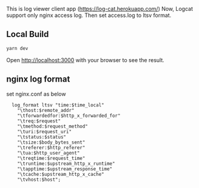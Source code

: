 This is log viewer client app (https://log-cat.herokuapp.com/)
Now, Logcat support only nginx access log.
Then set access.log to ltsv format.

## Local Build
```bash
yarn dev
```

Open [http://localhost:3000](http://localhost:3000) with your browser to see the result.


## nginx log format

set nginx.conf as below
```ltsv
  log_format ltsv "time:$time_local"
    "\thost:$remote_addr"
    "\tforwardedfor:$http_x_forwarded_for"
    "\treq:$request"
    "\tmethod:$request_method"
    "\turi:$request_uri"
    "\tstatus:$status"
    "\tsize:$body_bytes_sent"
    "\treferer:$http_referer"
    "\tua:$http_user_agent"
    "\treqtime:$request_time"
    "\truntime:$upstream_http_x_runtime"
    "\tapptime:$upstream_response_time"
    "\tcache:$upstream_http_x_cache"
    "\tvhost:$host";
```
